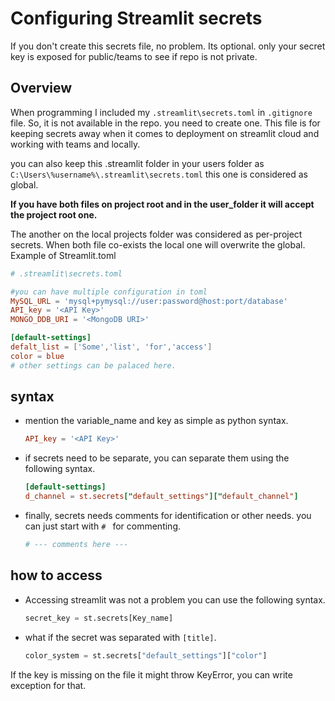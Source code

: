 # Configuring Streamlit secrets

If you don't create this secrets file, no problem. Its optional. only your secret key is exposed for public/teams to see if repo is not private.

## Overview

When programming I included my `.streamlit\secrets.toml` in `.gitignore` file.
So, it is not available in the repo. you need to create one. This file is for keeping
secrets away when it comes to deployment on streamlit cloud and working with teams and locally.

you can also keep this .streamlit folder in your users folder as
`C:\Users\%username%\.streamlit\secrets.toml` this one is considered as global.

**If you have both files on project root and in the user_folder it will accept the project root one.**

The another on the local projects folder was considered as per-project secrets.
When both file co-exists the local one will overwrite the global.
Example of Streamlit.toml

``` toml
# .streamlit\secrets.toml

#you can have multiple configuration in toml                            
MySQL_URL = 'mysql+pymysql://user:password@host:port/database' 
API_key = '<API Key>'
MONGO_DDB_URI = '<MongoDB URI>'

[default-settings]
defalt_list = ['Some','list', 'for','access']
color = blue
# other settings can be palaced here.
```

## syntax
- mention the variable_name and key as simple as python syntax.
    ``` toml
    API_key = '<API Key>'
    ```
- if secrets need to be separate, you can separate them using the following syntax.
    ``` toml
    [default-settings]
    d_channel = st.secrets["default_settings"]["default_channel"]
    ```
- finally, secrets needs comments for identification or other needs. you can just start with `# ` for commenting.
    ``` toml
    # --- comments here ---
    ```
  
## how to access 
- Accessing streamlit was not a problem you can use the following syntax.
    ``` python
    secret_key = st.secrets[Key_name]
    ```
- what if the secret was separated with `[title]`.
    ``` python
    color_system = st.secrets["default_settings"]["color"]
    ```
If the key is missing on the file it might throw KeyError, you can write exception for that.